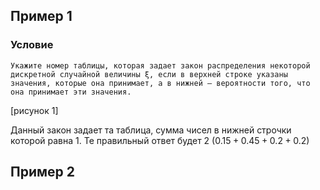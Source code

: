 ## Пример 1
### Условие

	Укажите номер таблицы, которая задает закон распределения некоторой дискретной случайной величины ξ, если в верхней строке указаны значения, которые она принимает, а в нижней – вероятности того, что она принимает эти значения.

[рисунок 1]

Данный закон задает та таблица, сумма чисел в нижней строчки которой равна 1. Те правильный ответ будет 2 ($0.15+0.45+0.2+0.2$)

## Пример 2